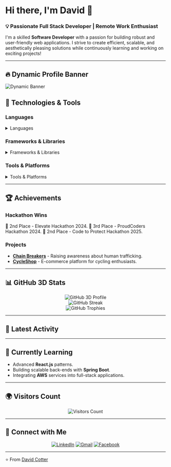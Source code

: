 # Hi there, I'm David 👋

### 💡 Passionate Full Stack Developer | Remote Work Enthusiast
I'm a skilled **Software Developer** with a passion for building robust and user-friendly web applications. I strive to create efficient, scalable, and aesthetically pleasing solutions while continuously learning and working on exciting projects!

---

## 🔥 Dynamic Profile Banner
![Dynamic Banner](https://capsule-render.vercel.app/api?type=waving&color=0:FF5733,100:1C1C1C&height=100&section=header&text=Welcome%20to%20David's%20GitHub!&fontColor=FFFFFF&fontSize=30)

## 🔧 Technologies & Tools

### **Languages**
<details>
  <summary>Languages</summary>
  <div align="center">
    <img src="https://img.shields.io/badge/Python-3776AB?style=for-the-badge&logo=python&logoColor=white&animation=spin" alt="Python" />
    <img src="https://img.shields.io/badge/Java-ED8B00?style=for-the-badge&logo=openjdk&logoColor=white" alt="Java" />
    <img src="https://img.shields.io/badge/JavaScript-F7DF1E?style=for-the-badge&logo=javascript&logoColor=black" alt="JavaScript" />
    <img src="https://img.shields.io/badge/HTML5-E34F26?style=for-the-badge&logo=html5&logoColor=white" alt="HTML5" />
    <img src="https://img.shields.io/badge/CSS3-1572B6?style=for-the-badge&logo=css3&logoColor=white" alt="CSS3" />
  </div>
</details>

### **Frameworks & Libraries**
<details>
  <summary>Frameworks & Libraries</summary>
  <div align="center">
    <img src="https://img.shields.io/badge/Django-092E20?style=for-the-badge&logo=django&logoColor=white" alt="Django" />
    <img src="https://img.shields.io/badge/Flask-000000?style=for-the-badge&logo=flask&logoColor=white" alt="Flask" />
    <img src="https://img.shields.io/badge/SpringBoot-6DB33F?style=for-the-badge&logo=springboot&logoColor=white" alt="Spring Boot" />
    <img src="https://img.shields.io/badge/React-20232A?style=for-the-badge&logo=react&logoColor=61DAFB" alt="React" />
    <img src="https://img.shields.io/badge/Bootstrap-563D7C?style=for-the-badge&logo=bootstrap&logoColor=white" alt="Bootstrap" />
    <img src="https://img.shields.io/badge/Ghost-738a94?style=for-the-badge&logo=ghost&logoColor=white" alt="Ghost" />
  </div>
</details>

### **Tools & Platforms**
<details>
  <summary>Tools & Platforms</summary>
  <div align="center">
    <img src="https://img.shields.io/badge/Docker-2496ED?style=for-the-badge&logo=docker&logoColor=white" alt="Docker" />
    <img src="https://img.shields.io/badge/Kubernetes-326CE5?style=for-the-badge&logo=kubernetes&logoColor=white" alt="Kubernetes" />
    <img src="https://img.shields.io/badge/Stripe-008CDD?style=for-the-badge&logo=stripe&logoColor=white" alt="Stripe" />
    <img src="https://img.shields.io/badge/Cloudinary-3448C5?style=for-the-badge&logo=cloudinary&logoColor=white" alt="Cloudinary" />
    <img src="https://img.shields.io/badge/VSCode-007ACC?style=for-the-badge&logo=visual-studio-code&logoColor=white" alt="VSCode" />
  </div>
</details>

---

## 🏆 Achievements

### **Hackathon Wins**
🏅 2nd Place - Elevate Hackathon 2024.
🥉 3rd Place - ProudCoders Hackathon 2024.
🏅 2nd Place - Code to Protect Hackathon 2025.

### **Projects**
- **[Chain Breakers](https://github.com/trxdave/chain-breaker1)** - Raising awareness about human trafficking.
- **[CycleShop](https://github.com/trxdave/cycleshop)** - E-commerce platform for cycling enthusiasts.

---

## 📊 GitHub 3D Stats
<div align="center">
  <img src="https://github-profile-summary-cards.vercel.app/api/cards/profile-details?username=trxdave&theme=monokai" alt="GitHub 3D Profile" />
  <br />
  <img src="https://streak-stats.demolab.com?user=trxdave&theme=merko&hide_border=true" alt="GitHub Streak" />
  <br />
  <img src="https://github-profile-trophy.vercel.app/?username=trxdave&theme=darkhub" alt="GitHub Trophies" />
</div>

---

## 🔄 Latest Activity
<!--START_SECTION:activity-->
<!--END_SECTION:activity-->

---

## 🌱 Currently Learning
- Advanced **React.js** patterns.
- Building scalable back-ends with **Spring Boot**.
- Integrating **AWS** services into full-stack applications.

---

## 🌍 Visitors Count
<div align="center">
  <img src="https://komarev.com/ghpvc/?username=trxdave&label=Profile%20views&color=blue&style=flat" alt="Visitors Count" />
</div>

---

## 📢 Connect with Me
<div align="center">
  <a href="https://www.linkedin.com/in/david-cotter-junior-software-developer"><img src="https://img.shields.io/badge/LinkedIn-0077B5?style=for-the-badge&logo=linkedin&logoColor=white" alt="LinkedIn" /></a>
  <a href="mailto:davidcotter071@gmail.com"><img src="https://img.shields.io/badge/Gmail-D14836?style=for-the-badge&logo=gmail&logoColor=white" alt="Gmail" /></a>
  <a href="https://facebook.com/TRXDAVE"><img src="https://img.shields.io/badge/Facebook-1877F2?style=for-the-badge&logo=facebook&logoColor=white" alt="Facebook" /></a>
</div>

---

⭐️ From [David Cotter](https://github.com/trxdave)
